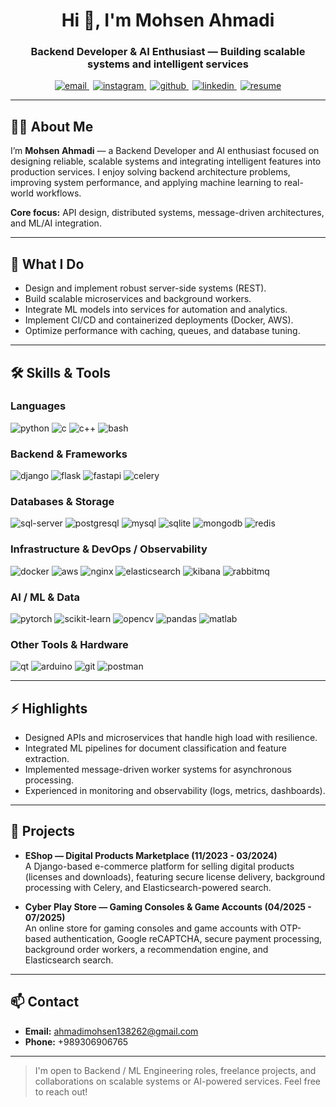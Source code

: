 <h1 align="center">Hi 👋, I'm Mohsen Ahmadi</h1>
<h3 align="center">Backend Developer & AI Enthusiast — Building scalable systems and intelligent services</h3>

<p align="center">
  <a href="mailto:ahmadimohsen138262@gmail.com" title="Email">
    <img src="https://img.shields.io/badge/Email-ahmadimohsen138262%40gmail.com-c14438?style=for-the-badge&logo=gmail&logoColor=white" alt="email" />
  </a>
  <a href="https://instagram.com/mohsenahmadi2003" target="_blank" title="Instagram" style="margin-left:6px">
    <img src="https://img.shields.io/badge/Instagram-mohsenahmadi2003-E4405F?style=for-the-badge&logo=instagram&logoColor=white" alt="instagram" />
  </a>
  <a href="https://github.com/mohsenahmadi2003" target="_blank" title="GitHub" style="margin-left:6px">
    <img src="https://img.shields.io/badge/GitHub-mohsenahmadi2003-181717?style=for-the-badge&logo=github&logoColor=white" alt="github" />
  </a>
  <a href="https://www.linkedin.com/in/mohsenahmadi2003" target="_blank" title="LinkedIn" style="margin-left:6px">
    <img src="https://img.shields.io/badge/LinkedIn-mohsenahmadi2003-0077B5?style=for-the-badge&logo=linkedin&logoColor=white" alt="linkedin" />
  </a>
  <a href="https://drive.google.com/file/d/1U7Vb0AH44SU_3hgtxRisXLYDbprK4YB2/view?usp=drive_link" target="_blank" title="Resume" style="margin-left:6px">
    <img src="https://img.shields.io/badge/Resume-PDF-0A66C2?style=for-the-badge&logo=google-drive&logoColor=white" alt="resume" />
  </a>
</p>

---

## 👨‍💻 About Me
I’m **Mohsen Ahmadi** — a Backend Developer and AI enthusiast focused on designing reliable, scalable systems and integrating intelligent features into production services. I enjoy solving backend architecture problems, improving system performance, and applying machine learning to real-world workflows.

**Core focus:** API design, distributed systems, message-driven architectures, and ML/AI integration.

---

## 🔧 What I Do
- Design and implement robust server-side systems (REST).  
- Build scalable microservices and background workers.  
- Integrate ML models into services for automation and analytics.  
- Implement CI/CD and containerized deployments (Docker, AWS).  
- Optimize performance with caching, queues, and database tuning.

---

## 🛠️ Skills & Tools

### Languages
<p>
  <img src="https://img.shields.io/badge/Python-3670A0?style=for-the-badge&logo=python&logoColor=white" alt="python" />
  <img src="https://img.shields.io/badge/C-%2300599C?style=for-the-badge&logo=c&logoColor=white" alt="c" />
  <img src="https://img.shields.io/badge/C++-%2300599C?style=for-the-badge&logo=c%2B%2B&logoColor=white" alt="c++" />
  <img src="https://img.shields.io/badge/Bash-%23121011?style=for-the-badge&logo=gnu-bash&logoColor=white" alt="bash" />
</p>

### Backend & Frameworks
<p>
  <img src="https://img.shields.io/badge/Django-092E20?style=for-the-badge&logo=django&logoColor=white" alt="django" />
  <img src="https://img.shields.io/badge/Flask-000000?style=for-the-badge&logo=flask&logoColor=white" alt="flask" />
  <img src="https://img.shields.io/badge/FastAPI-009688?style=for-the-badge&logo=fastapi&logoColor=white" alt="fastapi" />
  <img src="https://img.shields.io/badge/Celery-5B4B8A?style=for-the-badge&logo=celery&logoColor=white" alt="celery" />
</p>

### Databases & Storage
<p>
  <img src="https://img.shields.io/badge/SQL%20Server-CC2927?style=for-the-badge&logo=microsoft-sql-server&logoColor=white" alt="sql-server" />
  <img src="https://img.shields.io/badge/PostgreSQL-336791?style=for-the-badge&logo=postgresql&logoColor=white" alt="postgresql" />
  <img src="https://img.shields.io/badge/MySQL-00758F?style=for-the-badge&logo=mysql&logoColor=white" alt="mysql" />
  <img src="https://img.shields.io/badge/SQLite-003B57?style=for-the-badge&logo=sqlite&logoColor=white" alt="sqlite" />
  <img src="https://img.shields.io/badge/MongoDB-47A248?style=for-the-badge&logo=mongodb&logoColor=white" alt="mongodb" />
  <img src="https://img.shields.io/badge/Redis-DC382D?style=for-the-badge&logo=redis&logoColor=white" alt="redis" />
</p>

### Infrastructure & DevOps / Observability
<p>
  <img src="https://img.shields.io/badge/Docker-2496ED?style=for-the-badge&logo=docker&logoColor=white" alt="docker" />
  <img src="https://img.shields.io/badge/AWS-232F3E?style=for-the-badge&logo=amazon-aws&logoColor=white" alt="aws" />
  <img src="https://img.shields.io/badge/Nginx-009639?style=for-the-badge&logo=nginx&logoColor=white" alt="nginx" />
  <img src="https://img.shields.io/badge/Elasticsearch-005571?style=for-the-badge&logo=elasticsearch&logoColor=white" alt="elasticsearch" />
  <img src="https://img.shields.io/badge/Kibana-005571?style=for-the-badge&logo=kibana&logoColor=white" alt="kibana" />
  <img src="https://img.shields.io/badge/RabbitMQ-FF6600?style=for-the-badge&logo=rabbitmq&logoColor=white" alt="rabbitmq" />
</p>

### AI / ML & Data
<p>
  <img src="https://img.shields.io/badge/PyTorch-EE4C2C?style=for-the-badge&logo=pytorch&logoColor=white" alt="pytorch" />
  <img src="https://img.shields.io/badge/scikit--learn-F7931E?style=for-the-badge&logo=scikit-learn&logoColor=white" alt="scikit-learn" />
  <img src="https://img.shields.io/badge/OpenCV-5C3EE8?style=for-the-badge&logo=opencv&logoColor=white" alt="opencv" />
  <img src="https://img.shields.io/badge/pandas-150458?style=for-the-badge&logo=pandas&logoColor=white" alt="pandas" />
  <img src="https://img.shields.io/badge/MATLAB-0076A8?style=for-the-badge&logo=matlab&logoColor=white" alt="matlab" />
</p>

### Other Tools & Hardware
<p>
  <img src="https://img.shields.io/badge/Qt-41CD52?style=for-the-badge&logo=qt&logoColor=white" alt="qt" />
  <img src="https://img.shields.io/badge/Arduino-00979D?style=for-the-badge&logo=arduino&logoColor=white" alt="arduino" />
  <img src="https://img.shields.io/badge/Git-F05032?style=for-the-badge&logo=git&logoColor=white" alt="git" />
  <img src="https://img.shields.io/badge/Postman-FF6C37?style=for-the-badge&logo=postman&logoColor=white" alt="postman" />
</p>

---

## ⚡ Highlights
- Designed APIs and microservices that handle high load with resilience.  
- Integrated ML pipelines for document classification and feature extraction.  
- Implemented message-driven worker systems for asynchronous processing.  
- Experienced in monitoring and observability (logs, metrics, dashboards).

---

## 🚀 Projects

- **EShop — Digital Products Marketplace (11/2023 - 03/2024)**  
  A Django-based e-commerce platform for selling digital products (licenses and downloads), featuring secure license delivery, background processing with Celery, and Elasticsearch-powered search.

- **Cyber Play Store — Gaming Consoles & Game Accounts (04/2025 - 07/2025)**  
  An online store for gaming consoles and game accounts with OTP-based authentication, Google reCAPTCHA, secure payment processing, background order workers, a recommendation engine, and Elasticsearch search.

---

## 📫 Contact
- **Email:** ahmadimohsen138262@gmail.com  
- **Phone:** +989306906765

---

> I'm open to Backend / ML Engineering roles, freelance projects, and collaborations on scalable systems or AI-powered services. Feel free to reach out!
